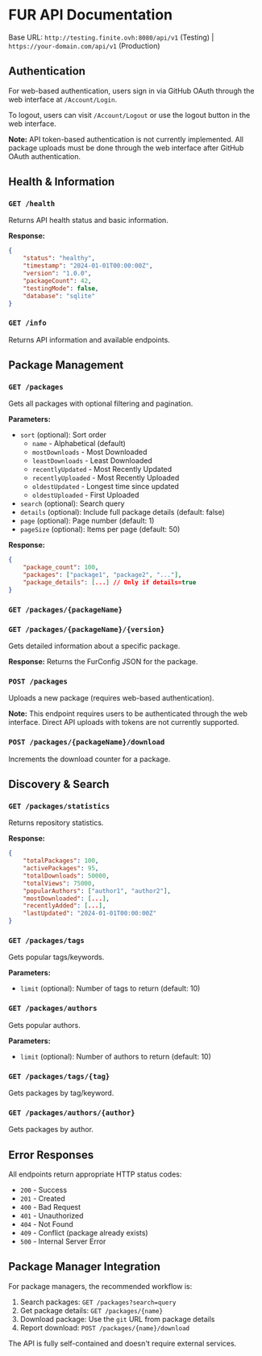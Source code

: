 # FUR API Documentation

Base URL: `http://testing.finite.ovh:8080/api/v1` (Testing) | `https://your-domain.com/api/v1` (Production)

## Authentication

For web-based authentication, users sign in via GitHub OAuth through the web interface at `/Account/Login`.

To logout, users can visit `/Account/Logout` or use the logout button in the web interface.

**Note:** API token-based authentication is not currently implemented. All package uploads must be done through the web interface after GitHub OAuth authentication.

## Health & Information

### `GET /health`
Returns API health status and basic information.

**Response:**
```json
{
    "status": "healthy",
    "timestamp": "2024-01-01T00:00:00Z",
    "version": "1.0.0",
    "packageCount": 42,
    "testingMode": false,
    "database": "sqlite"
}
```

### `GET /info`
Returns API information and available endpoints.

## Package Management

### `GET /packages`
Gets all packages with optional filtering and pagination.

**Parameters:**
- `sort` (optional): Sort order
  - `name` - Alphabetical (default)
  - `mostDownloads` - Most Downloaded
  - `leastDownloads` - Least Downloaded
  - `recentlyUpdated` - Most Recently Updated
  - `recentlyUploaded` - Most Recently Uploaded
  - `oldestUpdated` - Longest time since updated
  - `oldestUploaded` - First Uploaded
- `search` (optional): Search query
- `details` (optional): Include full package details (default: false)
- `page` (optional): Page number (default: 1)
- `pageSize` (optional): Items per page (default: 50)

**Response:**
```json
{
    "package_count": 100,
    "packages": ["package1", "package2", "..."],
    "package_details": [...] // Only if details=true
}
```

### `GET /packages/{packageName}`
### `GET /packages/{packageName}/{version}`
Gets detailed information about a specific package.

**Response:** Returns the FurConfig JSON for the package.

### `POST /packages`
Uploads a new package (requires web-based authentication).

**Note:** This endpoint requires users to be authenticated through the web interface. Direct API uploads with tokens are not currently supported.

### `POST /packages/{packageName}/download`
Increments the download counter for a package.

## Discovery & Search

### `GET /packages/statistics`
Returns repository statistics.

**Response:**
```json
{
    "totalPackages": 100,
    "activePackages": 95,
    "totalDownloads": 50000,
    "totalViews": 75000,
    "popularAuthors": ["author1", "author2"],
    "mostDownloaded": [...],
    "recentlyAdded": [...],
    "lastUpdated": "2024-01-01T00:00:00Z"
}
```

### `GET /packages/tags`
Gets popular tags/keywords.

**Parameters:**
- `limit` (optional): Number of tags to return (default: 10)

### `GET /packages/authors`
Gets popular authors.

**Parameters:**
- `limit` (optional): Number of authors to return (default: 10)

### `GET /packages/tags/{tag}`
Gets packages by tag/keyword.

### `GET /packages/authors/{author}`
Gets packages by author.

## Error Responses

All endpoints return appropriate HTTP status codes:
- `200` - Success
- `201` - Created  
- `400` - Bad Request
- `401` - Unauthorized
- `404` - Not Found
- `409` - Conflict (package already exists)
- `500` - Internal Server Error

## Package Manager Integration

For package managers, the recommended workflow is:

1. Search packages: `GET /packages?search=query`
2. Get package details: `GET /packages/{name}`
3. Download package: Use the `git` URL from package details
4. Report download: `POST /packages/{name}/download`

The API is fully self-contained and doesn't require external services.


